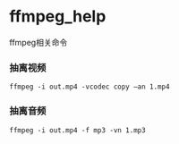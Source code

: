# ffmpeg_help
ffmpeg相关命令
### 抽离视频
`ffmpeg -i out.mp4 -vcodec copy –an 1.mp4  `
### 抽离音频
`ffmpeg -i out.mp4 -f mp3 -vn 1.mp3`
